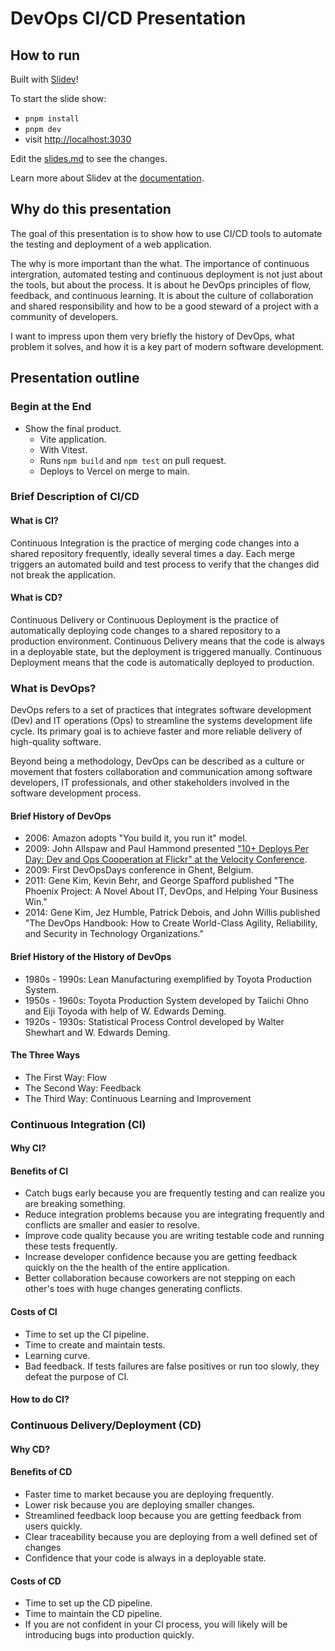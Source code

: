 # DevOps CI/CD Presentation

## How to run

Built with [Slidev](https://github.com/slidevjs/slidev)!

To start the slide show:

- `pnpm install`
- `pnpm dev`
- visit <http://localhost:3030>

Edit the [slides.md](./slides.md) to see the changes.

Learn more about Slidev at the [documentation](https://sli.dev/).

## Why do this presentation

The goal of this presentation is to show how to use CI/CD tools to automate the testing and deployment of a web application.

The why is more important than the what. The importance of continuous intergration, automated testing and continuous deployment is not just about the tools, but about the process. It is about he DevOps principles of flow, feedback, and continuous learning. It is about the culture of collaboration and shared responsibility and how to be a good steward of a project with a community of developers.

I want to impress upon them very briefly the history of DevOps, what problem it solves, and how it is a key part of modern software development.

## Presentation outline

### Begin at the End

- Show the final product.
  - Vite application.
  - With Vitest.
  - Runs `npm build` and `npm test` on pull request.
  - Deploys to Vercel on merge to main.

### Brief Description of CI/CD

#### What is CI?

Continuous Integration is the practice of merging code changes into a shared repository frequently, ideally several times a day. Each merge triggers an automated build and test process to verify that the changes did not break the application.

#### What is CD?

Continuous Delivery or Continuous Deployment is the practice of automatically deploying code changes to a shared repository to a production environment. Continuous Delivery means that the code is always in a deployable state, but the deployment is triggered manually. Continuous Deployment means that the code is automatically deployed to production.

### What is DevOps?

DevOps refers to a set of practices that integrates software development (Dev) and IT operations (Ops) to streamline the systems development life cycle. Its primary goal is to achieve faster and more reliable delivery of high-quality software.

Beyond being a methodology, DevOps can be described as a culture or movement that fosters collaboration and communication among software developers, IT professionals, and other stakeholders involved in the software development process.

#### Brief History of DevOps

- 2006: Amazon adopts "You build it, you run it" model.
- 2009: John Allspaw and Paul Hammond presented ["10+ Deploys Per Day: Dev and Ops Cooperation at Flickr" at the Velocity Conference](https://www.youtube.com/watch?v=LdOe18KhtT4).
- 2009: First DevOpsDays conference in Ghent, Belgium.
- 2011: Gene Kim, Kevin Behr, and George Spafford published "The Phoenix Project: A Novel About IT, DevOps, and Helping Your Business Win."
- 2014: Gene Kim, Jez Humble, Patrick Debois, and John Willis published "The DevOps Handbook: How to Create World-Class Agility, Reliability, and Security in Technology Organizations."

#### Brief History of the History of DevOps

- 1980s - 1990s: Lean Manufacturing exemplified by Toyota Production System.
- 1950s - 1960s: Toyota Production System developed by Taiichi Ohno and Eiji Toyoda with help of W. Edwards Deming.
- 1920s - 1930s: Statistical Process Control developed by Walter Shewhart and W. Edwards Deming.

#### The Three Ways

- The First Way: Flow
- The Second Way: Feedback
- The Third Way: Continuous Learning and Improvement

### Continuous Integration (CI)

#### Why CI?

#### Benefits of CI

- Catch bugs early because you are frequently testing and can realize you are breaking something.
- Reduce integration problems because you are integrating frequently and conflicts are smaller and easier to resolve.
- Improve code quality because you are writing testable code and running these tests frequently.
- Increase developer confidence because you are getting feedback quickly on the the health of the entire application.
- Better collaboration because coworkers are not stepping on each other's toes with huge changes generating conflicts.

#### Costs of CI

- Time to set up the CI pipeline.
- Time to create and maintain tests.
- Learning curve.
- Bad feedback. If tests failures are false positives or run too slowly, they defeat the purpose of CI.

#### How to do CI?

### Continuous Delivery/Deployment (CD)

#### Why CD?

#### Benefits of CD

- Faster time to market because you are deploying frequently.
- Lower risk because you are deploying smaller changes.
- Streamlined feedback loop because you are getting feedback from users quickly.
- Clear traceability because you are deploying from a well defined set of changes
- Confidence that your code is always in a deployable state.

#### Costs of CD

- Time to set up the CD pipeline.
- Time to maintain the CD pipeline.
- If you are not confident in your CI process, you will likely will be introducing bugs into production quickly.

